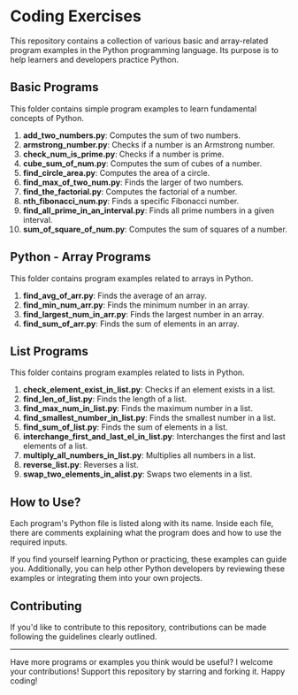 # Coding Exercises

This repository contains a collection of various basic and array-related program examples in the Python programming language. Its purpose is to help learners and developers practice Python.

## Basic Programs

This folder contains simple program examples to learn fundamental concepts of Python.

1. **add_two_numbers.py**: Computes the sum of two numbers.
2. **armstrong_number.py**: Checks if a number is an Armstrong number.
3. **check_num_is_prime.py**: Checks if a number is prime.
4. **cube_sum_of_num.py**: Computes the sum of cubes of a number.
5. **find_circle_area.py**: Computes the area of a circle.
6. **find_max_of_two_num.py**: Finds the larger of two numbers.
7. **find_the_factorial.py**: Computes the factorial of a number.
8. **nth_fibonacci_num.py**: Finds a specific Fibonacci number.
9. **find_all_prime_in_an_interval.py**: Finds all prime numbers in a given interval.
10. **sum_of_square_of_num.py**: Computes the sum of squares of a number.

## Python - Array Programs

This folder contains program examples related to arrays in Python.

1. **find_avg_of_arr.py**: Finds the average of an array.
2. **find_min_num_arr.py**: Finds the minimum number in an array.
3. **find_largest_num_in_arr.py**: Finds the largest number in an array.
4. **find_sum_of_arr.py**: Finds the sum of elements in an array.

## List Programs

This folder contains program examples related to lists in Python.

1. **check_element_exist_in_list.py**: Checks if an element exists in a list.
2. **find_len_of_list.py**: Finds the length of a list.
3. **find_max_num_in_list.py**: Finds the maximum number in a list.
4. **find_smallest_number_in_list.py**: Finds the smallest number in a list.
5. **find_sum_of_list.py**: Finds the sum of elements in a list.
6. **interchange_first_and_last_el_in_list.py**: Interchanges the first and last elements of a list.
7. **multiply_all_numbers_in_list.py**: Multiplies all numbers in a list.
8. **reverse_list.py**: Reverses a list.
9. **swap_two_elements_in_alist.py**: Swaps two elements in a list.

## How to Use?

Each program's Python file is listed along with its name. Inside each file, there are comments explaining what the program does and how to use the required inputs.

If you find yourself learning Python or practicing, these examples can guide you. Additionally, you can help other Python developers by reviewing these examples or integrating them into your own projects.

## Contributing

If you'd like to contribute to this repository, contributions can be made following the guidelines clearly outlined.

---

Have more programs or examples you think would be useful? I welcome your contributions! Support this repository by starring and forking it. Happy coding!
